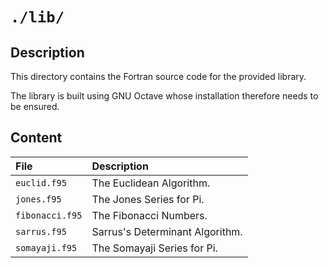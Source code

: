 <!------------------------------------------------------------------------------
--
-- Copyright (C) 2022 Kevin Matthes
--
-- This program is free software; you can redistribute it and/or modify
-- it under the terms of the GNU General Public License as published by
-- the Free Software Foundation; either version 2 of the License, or
-- (at your option) any later version.
--
-- This program is distributed in the hope that it will be useful,
-- but WITHOUT ANY WARRANTY; without even the implied warranty of
-- MERCHANTABILITY or FITNESS FOR A PARTICULAR PURPOSE.  See the
-- GNU General Public License for more details.
--
-- You should have received a copy of the GNU General Public License along
-- with this program; if not, write to the Free Software Foundation, Inc.,
-- 51 Franklin Street, Fifth Floor, Boston, MA 02110-1301 USA.
--
----
--
--  FILE
--      README.md
--
--  BRIEF
--      Important information regarding this project.
--
--  AUTHOR
--      Kevin Matthes
--
--  COPYRIGHT
--      (C) 2022 Kevin Matthes.
--      This file is licensed GPL 2 as of June 1991.
--
--  DATE
--      2022
--
--  NOTE
--      See `LICENSE' for full license.
--
------------------------------------------------------------------------------->

# `./lib/`

## Description

This directory contains the Fortran source code for the provided library.

The library is built using GNU Octave whose installation therefore needs to be
ensured.

## Content

| File              | Description                                   |
|:------------------|:----------------------------------------------|
| `euclid.f95`      | The Euclidean Algorithm.                      |
| `jones.f95`       | The Jones Series for Pi.                      |
| `fibonacci.f95`   | The Fibonacci Numbers.                        |
| `sarrus.f95`      | Sarrus's Determinant Algorithm.               |
| `somayaji.f95`    | The Somayaji Series for Pi.                   |

<!----------------------------------------------------------------------------->
